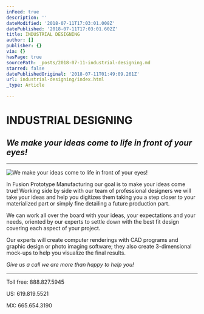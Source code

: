 ```yaml
---
inFeed: true
description: ''
dateModified: '2018-07-11T17:03:01.008Z'
datePublished: '2018-07-11T17:03:01.602Z'
title: INDUSTRIAL DESIGNING
author: []
publisher: {}
via: {}
hasPage: true
sourcePath: _posts/2018-07-11-industrial-designing.md
starred: false
datePublishedOriginal: '2018-07-11T01:49:09.261Z'
url: industrial-designing/index.html
_type: Article

---
```

# INDUSTRIAL DESIGNING

## _We make your ideas come to life in front of your eyes!_

---

![We make your ideas come to life in front of your eyes!](https://the-grid-user-content.s3-us-west-2.amazonaws.com/1b11c424-8384-400b-a591-f2fceed801ab.jpg)

In Fusion Prototype Manufacturing our goal is to make your ideas come true! Working side by side with our team of professional designers we will take your ideas and help you digitizes them taking you a step closer to your materialized part or simply fine detailing a future production part.

We can work all over the board with your ideas, your expectations and your needs, oriented by our experts to settle down with the best fit design covering each aspect of your project.

Our experts will create computer renderings with CAD programs and graphic design or photo imaging software; they also create 3-dimensional mock-ups to help you visualize the final results.

_Give us a call we are more than happy to help you!_

---

Toll free: 888.827.5945

US: 619.819.5521

MX: 665.654.3190